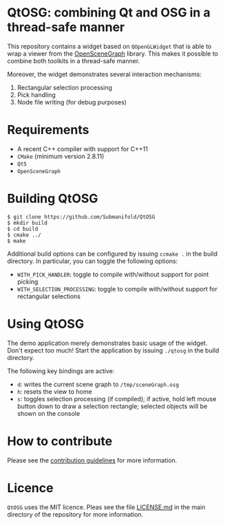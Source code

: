 # QtOSG: combining Qt and OSG in a thread-safe manner

This repository contains a widget based on `QOpenGLWidget` that is able
to wrap a viewer from the [OpenSceneGraph](http://www.openscenegraph.org) library.
This makes it possible to combine both toolkits in a thread-safe manner.

Moreover, the widget demonstrates several interaction mechanisms:

1. Rectangular selection processing
2. Pick handling
3. Node file writing (for debug purposes)

# Requirements

* A recent C++ compiler with support for C++11
* `CMake` (minimum version 2.8.11)
* `Qt5`
* `OpenSceneGraph`

# Building QtOSG

    $ git clone https://github.com/Submanifold/QtOSG
    $ mkdir build
    $ cd build
    $ cmake ../
    $ make

Additional build options can be configured by issuing `ccmake .` in the
build directory. In particular, you can toggle the following options:

* `WITH_PICK_HANDLER`: toggle to compile with/without support for point
  picking
* `WITH_SELECTION_PROCESSING`: toggle to compile with/without support
  for rectangular selections

# Using QtOSG

The demo application merely demonstrates basic usage of the widget.
Don't expect too much! Start the application by issuing `./qtosg` in the
build directory.

The following key bindings are active:

* `d`: writes the current scene graph to `/tmp/sceneGraph.osg`
* `h`: resets the view to home 
* `s`: toggles selection processing (if compiled); if active, hold left
  mouse button down to draw a selection rectangle; selected objects will
  be shown on the console

# How to contribute

Please see the [contribution guidelines](CONTRIBUTING.md) for more
information.

# Licence

`QtOSG` uses the MIT licence. Pleas see the file
[LICENSE.md](LICENSE.md) in the main directory of the repository for
more information.
